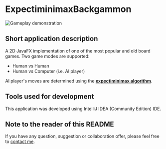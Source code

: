 # ExpectiminimaxBackgammon

![Gameplay demonstration](demo/gameplay.gif)

## Short application description

A 2D JavaFX implementation of one of the most popular and old board games.
Two game modes are supported:
* Human vs Human
* Human vs Computer (i.e. AI player)

AI player's moves are determined using the [**expectiminimax algorithm**](https://en.wikipedia.org/wiki/Expectiminimax?oldformat=true).

## Tools used for development

This application was developed using IntelliJ IDEA (Community Edition) IDE.

## Note to the reader of this README

If you have any question, suggestion or collaboration offer, please feel free to [contact me](mailto:danijel.askov@gmail.com).